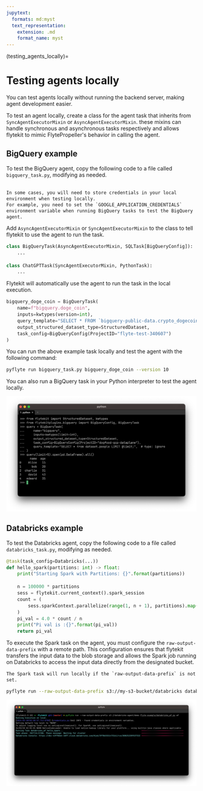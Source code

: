 ```yaml
---
jupytext:
  formats: md:myst
  text_representation:
    extension: .md
    format_name: myst
---
```


(testing_agents_locally)=
# Testing agents locally

You can test agents locally without running the backend server, making agent development easier.

To test an agent locally, create a class for the agent task that inherits from `SyncAgentExecutorMixin` or `AsyncAgentExecutorMixin`.
these mixins can handle synchronous and asynchronous tasks respectively and allows flytekit to mimic FlytePropeller's behavior in calling the agent.

## BigQuery example

To test the BigQuery agent, copy the following code to a file called `bigquery_task.py`, modifying as needed.

```{note}

In some cases, you will need to store credentials in your local environment when testing locally.
For example, you need to set the `GOOGLE_APPLICATION_CREDENTIALS` environment variable when running BigQuery tasks to test the BigQuery agent.

```

Add `AsyncAgentExecutorMixin` or `SyncAgentExecutorMixin` to the class to tell flytekit to use the agent to run the task.
```python
class BigQueryTask(AsyncAgentExecutorMixin, SQLTask[BigQueryConfig]):
    ...

class ChatGPTTask(SyncAgentExecutorMixin, PythonTask):
    ...

```

Flytekit will automatically use the agent to run the task in the local execution.
```python
bigquery_doge_coin = BigQueryTask(
    name=f"bigquery.doge_coin",
    inputs=kwtypes(version=int),
    query_template="SELECT * FROM `bigquery-public-data.crypto_dogecoin.transactions` WHERE version = @version LIMIT 10;",
    output_structured_dataset_type=StructuredDataset,
    task_config=BigQueryConfig(ProjectID="flyte-test-340607")
)
```

You can run the above example task locally and test the agent with the following command:

```bash
pyflyte run bigquery_task.py bigquery_doge_coin --version 10
```

You can also run a BigQuery task in your Python interpreter to test the agent locally.

![](https://raw.githubusercontent.com/flyteorg/static-resources/main/flyte/concepts/agents/bigquery_task.png)

## Databricks example
To test the Databricks agent, copy the following code to a file called `databricks_task.py`, modifying as needed.

```python
@task(task_config=Databricks(...))
def hello_spark(partitions: int) -> float:
    print("Starting Spark with Partitions: {}".format(partitions))

    n = 100000 * partitions
    sess = flytekit.current_context().spark_session
    count = (
        sess.sparkContext.parallelize(range(1, n + 1), partitions).map(f).reduce(add)
    )
    pi_val = 4.0 * count / n
    print("Pi val is :{}".format(pi_val))
    return pi_val
```

To execute the Spark task on the agent, you must configure the `raw-output-data-prefix` with a remote path.
This configuration ensures that flytekit transfers the input data to the blob storage and allows the Spark job running on Databricks to access the input data directly from the designated bucket.

```{note}
The Spark task will run locally if the `raw-output-data-prefix` is not set.
```

```bash
pyflyte run --raw-output-data-prefix s3://my-s3-bucket/databricks databricks_task.py hello_spark
```

![](https://raw.githubusercontent.com/flyteorg/static-resources/main/flyte/concepts/agents/spark_task.png)